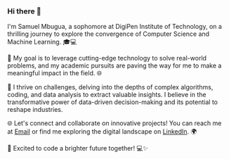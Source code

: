 ### Hi there 👋

I'm Samuel Mbugua, a sophomore at DigiPen Institute of Technology, on a thrilling journey to explore the convergence of Computer Science and Machine Learning. 🎓💻

🚀 My goal is to leverage cutting-edge technology to solve real-world problems, and my academic pursuits are paving the way for me to make a meaningful impact in the field. 🌐

🌟 I thrive on challenges, delving into the depths of complex algorithms, coding, and data analysis to extract valuable insights. I believe in the transformative power of data-driven decision-making and its potential to reshape industries.

🌐 Let's connect and collaborate on innovative projects! You can reach me at [Email](0unknwn.dev+github@gmail.com) or find me exploring the digital landscape on [LinkedIn](https://www.linkedin.com/in/samuelkmbugua/). 🌍

🔭 Excited to code a brighter future together! 💻✨


<!--
**UnknwnDev/UnknwnDev** is a ✨ _special_ ✨ repository because its `README.md` (this file) appears on your GitHub profile.

Here are some ideas to get you started:

- 🔭 I’m currently working on ...
- 🌱 I’m currently learning ...
- 👯 I’m looking to collaborate on ...
- 🤔 I’m looking for help with ...
- 💬 Ask me about ...
- 📫 How to reach me: ...
- 😄 Pronouns: ...
- ⚡ Fun fact: ...
-->
